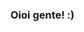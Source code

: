 ### Oioi gente! :)

<!--
**wendyhrk/wendyhrk** is a ✨ _special_ ✨ repository because its `README.md` (this file) appears on your GitHub profile.

Here are some ideas to get you started:

- Meu nome é Wendy! 
- Estudo no Cead!
- Aff ta em inglês...
- ♒️ ❤️ 🩷 
